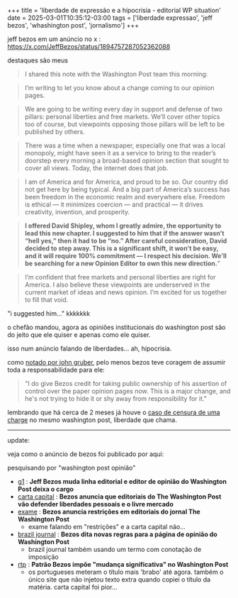 +++
title = 'liberdade de expressão e a hipocrisia - editorial WP situation'
date = 2025-03-01T10:35:12-03:00
tags = ['liberdade expressao', 'jeff bezos', 'whashington post', 'jornalismo']
+++

jeff bezos em um anúncio no x : https://x.com/JeffBezos/status/1894757287052362088

destaques são meus

> I shared this note with the Washington Post team this morning:

> I’m writing to let you know about a change coming to our opinion pages. 
 
> We are going to be writing every day in support and defense of two pillars: personal liberties and free markets. We’ll cover other topics too of course, but viewpoints opposing those pillars will be left to be published by others. 

> There was a time when a newspaper, especially one that was a local monopoly, might have seen it as a service to bring to the reader’s doorstep every morning a broad-based opinion section that sought to cover all views. Today, the internet does that job. 

> I am of America and for America, and proud to be so. Our country did not get here by being typical. And a big part of America’s success has been freedom in the economic realm and everywhere else. Freedom is ethical — it minimizes coercion — and practical — it drives creativity, invention, and prosperity. 

> **I offered David Shipley, whom I greatly admire, the opportunity to lead this new chapter. I suggested to him that if the answer wasn’t “hell yes,” then it had to be “no.” After careful consideration, David decided to step away. This is a significant shift, it won’t be easy, and it will require 100% commitment —  I respect his decision. We’ll be searching for a new Opinion Editor to own this new direction.**"
 
> I’m confident that free markets and personal liberties are right for America. I also believe these viewpoints are underserved in the current market of ideas and news opinion. I’m excited for us together to fill that void. 

"i suggested him..." kkkkkkk

o chefão mandou, agora as opiniões institucionais do washington post são do jeito que ele quiser e apenas como ele quiser.

isso num anúncio falando de liberdades... ah, hipocrisia.


como [notado por john gruber](https://daringfireball.net/linked/2025/02/28/what-if-indeed), pelo menos bezos teve coragem de assumir toda a responsabilidade para ele:

> "I do give Bezos credit for taking public ownership of his assertion of control over the paper opinion pages now. This is a major change, and he's not trying to hide it or shy away from responsibility for it."


lembrando que há cerca de 2 meses já houve o [caso de censura de uma charge](https://anntelnaes.substack.com/p/why-im-quitting-the-washington-post) no mesmo washington post, liberdade que chama.


---

update:

veja como o anúncio de bezos foi publicado por aqui:

pesquisando por "washington post opinião"

- [g1](https://g1.globo.com/economia/midia-e-marketing/noticia/2025/02/26/editor-de-opiniao-do-washington-post-deixa-o-cargo.ghtml) : **Jeff Bezos muda linha editorial e editor de opinião do Washington Post deixa o cargo**
- [carta capital](https://www.cartacapital.com.br/mundo/bezos-anuncia-que-editoriais-do-the-washington-post-vao-defender-liberdades-pessoais-e-o-livre-mercado/) : **Bezos anuncia que editoriais do The Washington Post vão defender liberdades pessoais e o livre mercado**
- [exame](https://exame.com/mundo/bezos-anuncia-restricoes-em-editoriais-do-jornal-the-washington-post/) : **Bezos anuncia restrições em editoriais do jornal The Washington Post**
    - exame falando em "restrições" e a carta capital não...
- [brazil journal](https://braziljournal.com/bezos-dita-novas-regras-para-a-pagina-de-opiniao-do-washington-post/) : **Bezos dita novas regras para a página de opinião do Washington Post** 
    - brazil journal também usando um termo com conotação de imposição
- [rtp](https://www.rtp.pt/noticias/mundo/patrao-bezos-impoe-mudanca-significativa-no-washington-post_n1637361) : **Patrão Bezos impõe "mudança significativa" no Washington Post** 
    - os portugueses meteram o título mais 'brabo' até agora. também o único site que não injetou texto extra quando copiei o título da matéria. carta capital foi pior...  



